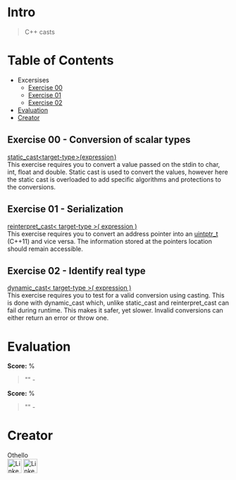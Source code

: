 # Intro
> C++ casts

# Table of Contents
- Excersises
  - [Exercise 00](#exercise-00---conversion-of-scalar-types)
  - [Exercise 01](#exercise-01---serialization)
  - [Exercise 02](#exercise-02---identify-real-type)
- [Evaluation](#evaluation)
- [Creator](#creator)

## Exercise 00 - Conversion of scalar types
[static_cast<target-type ﻿>(expression ﻿)](https://en.cppreference.com/w/cpp/language/static_cast)<br>
This exercise requires you to convert a value passed on the stdin to char, int, float and double.
Static cast is used to convert the values, however here the static cast is overloaded to add specific algorithms and protections to the conversions.

## Exercise 01 - Serialization
[reinterpret_cast< target-type >( expression )](https://en.cppreference.com/w/cpp/language/reinterpret_cast)<br>
This exercise requires you to convert an address pointer into an [uintptr_t](https://en.cppreference.com/w/cpp/types/integer) (C++11) and vice versa. The information stored at the pointers location should remain accessible.

## Exercise 02 - Identify real type
[dynamic_cast< target-type >( expression )](https://en.cppreference.com/w/cpp/language/dynamic_cast)<br>
This exercise requires you to test for a valid conversion using casting. This is done with dynamic_cast which, unlike static_cast and reinterpret_cast can fail during runtime. This makes it safer, yet slower. Invalid conversions can either return an error or throw one.

# Evaluation
**Score:** %
> ""
> 		- 

**Score:** %
> ""
> 		- 
> 
# Creator
Othello<br>
[<img alt="LinkedIn" height="32px" src="https://github.githubassets.com/images/modules/logos_page/GitHub-Mark.png" target="_blank" />](https://github.com/OthelloPlusPlus)
[<img alt="LinkedIn" height="32px" src="https://upload.wikimedia.org/wikipedia/commons/thumb/c/ca/LinkedIn_logo_initials.png/600px-LinkedIn_logo_initials.png" target="_blank" />](https://nl.linkedin.com/in/orlando-hengelmolen)
